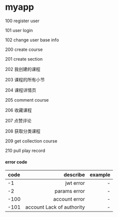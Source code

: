 # myapp

100 register user

101 user login

102 change user base info

200 create course

201 create section

202 我创建的课程

203 课程的所有小节

204 课程详情页

205 comment course

206 收藏课程

207 点赞评论

208 获取分类课程

209 get collection course

210 pull play record


#### error code ####

|code|describe|example|
|---|---:|---:|
|-1|jwt error|-|
|-2|params error|-|
|-100|account error|-|
|-101|account Lack of authority|-|

